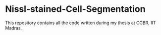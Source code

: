 # Nissl-stained-Cell-Segmentation
This repository contains all the code written during my thesis at CCBR, IIT Madras. 
